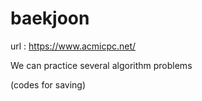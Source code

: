 # baekjoon

url : https://www.acmicpc.net/

We can practice several algorithm problems

(codes for saving)
